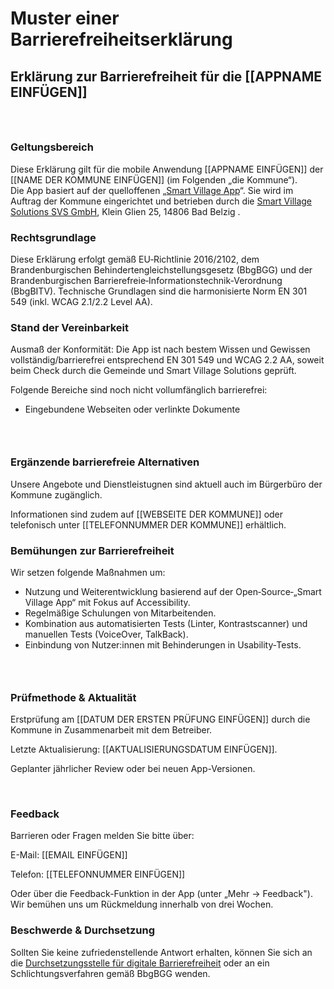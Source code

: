# Muster einer Barrierefreiheitserklärung

<h2>Erklärung zur Barrierefreiheit für die [[APPNAME EINFÜGEN]]</h2><h3>&nbsp;</h3><h3>Geltungsbereich</h3><p>Diese Erklärung gilt für die mobile Anwendung [[APPNAME EINFÜGEN]] der [[NAME DER KOMMUNE EINFÜGEN]] (im Folgenden „die Kommune“).<br>Die App basiert auf der quelloffenen „<a href="https://smart-village.app">Smart Village App</a>“. Sie wird im Auftrag der Kommune eingerichtet und betrieben durch die <a href="https://smart-village.solutions">Smart Village Solutions SVS GmbH</a>, Klein Glien 25, 14806 Bad Belzig .</p><h3>Rechtsgrundlage</h3><p>Diese Erklärung erfolgt gemäß EU‑Richtlinie 2016/2102, dem Brandenburgischen Behindertengleichstellungsgesetz (BbgBGG) und der Brandenburgischen Barrierefreie‑Informationstechnik‑Verordnung (BbgBITV). Technische Grundlagen sind die harmonisierte Norm EN 301 549 (inkl. WCAG 2.1/2.2 Level AA).</p><h3>Stand der Vereinbarkeit</h3><p>Ausmaß der Konformität: Die App ist nach bestem Wissen und Gewissen vollständig/barrierefrei entsprechend EN 301 549 und WCAG 2.2 AA, soweit beim Check durch die Gemeinde und Smart Village Solutions geprüft.</p><p>Folgende Bereiche sind noch nicht vollumfänglich barrierefrei:</p><ul><li>Eingebundene Webseiten oder verlinkte Dokumente&nbsp;</li></ul><h3>&nbsp;</h3><h3>Ergänzende barrierefreie Alternativen</h3><p>Unsere Angebote und Dienstleistugnen sind aktuell auch im Bürgerbüro der Kommune zugänglich.</p><p>Informationen sind zudem auf [[WEBSEITE DER KOMMUNE]] oder telefonisch unter [[TELEFONNUMMER DER KOMMUNE]] erhältlich.</p><h3>Bemühungen zur Barrierefreiheit</h3><p>Wir setzen folgende Maßnahmen um:</p><ul><li>Nutzung und Weiterentwicklung basierend auf der Open‑Source‑„Smart Village App“ mit Fokus auf Accessibility.</li><li>Regelmäßige Schulungen von Mitarbeitenden.</li><li>Kombination aus automatisierten Tests (Linter, Kontrastscanner) und manuellen Tests (VoiceOver, TalkBack).</li><li>Einbindung von Nutzer:innen mit Behinderungen in Usability‑Tests.</li></ul><h3>&nbsp;</h3><h3>Prüfmethode &amp; Aktualität</h3><p>Erstprüfung am [[DATUM DER ERSTEN PRÜFUNG EINFÜGEN]] durch die Kommune in Zusammenarbeit mit dem Betreiber.</p><p>Letzte Aktualisierung: [[AKTUALISIERUNGSDATUM EINFÜGEN]].</p><p>Geplanter jährlicher Review oder bei neuen App-Versionen.</p><p>&nbsp;</p><h3>Feedback</h3><p>Barrieren oder Fragen melden Sie bitte über:</p><p>E-Mail: [[EMAIL EINFÜGEN]]</p><p>Telefon: [[TELEFONNUMMER EINFÜGEN]]</p><p>Oder über die Feedback-Funktion in der App (unter „Mehr → Feedback").<br>Wir bemühen uns um Rückmeldung innerhalb von drei Wochen.</p><h3>Beschwerde &amp; Durchsetzung</h3><p>Sollten Sie keine zufriedenstellende Antwort erhalten, können Sie sich an die <a href="https://mgs.brandenburg.de/mgs/de/beauftragte/landesbehindertenbeauftragte/durchsetzungsstelle/">Durchsetzungsstelle für digitale Barrierefreiheit</a> oder an ein Schlichtungsverfahren gemäß BbgBGG wenden.</p>
